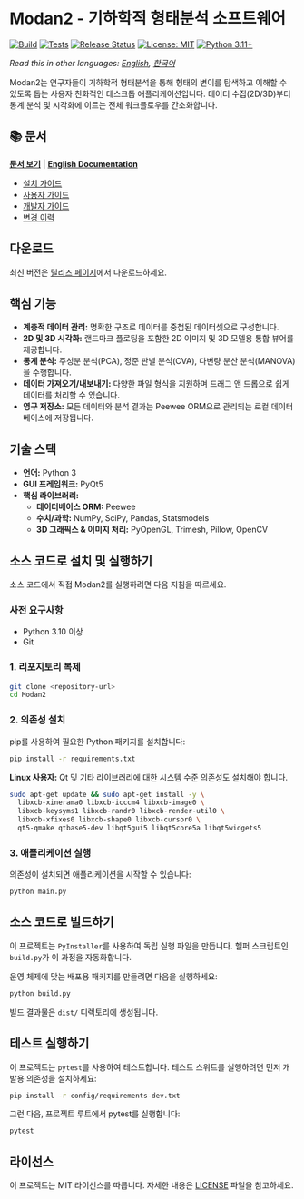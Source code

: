 
# Modan2 - 기하학적 형태분석 소프트웨어

[![Build](https://github.com/jikhanjung/Modan2/actions/workflows/build.yml/badge.svg)](https://github.com/jikhanjung/Modan2/actions/workflows/build.yml)
[![Tests](https://github.com/jikhanjung/Modan2/actions/workflows/test.yml/badge.svg)](https://github.com/jikhanjung/Modan2/actions/workflows/test.yml)
[![Release Status](https://github.com/jikhanjung/Modan2/actions/workflows/release.yml/badge.svg)](https://github.com/jikhanjung/Modan2/actions/workflows/release.yml)
[![License: MIT](https://img.shields.io/badge/License-MIT-yellow.svg)](https://opensource.org/licenses/MIT)
[![Python 3.11+](https://img.shields.io/badge/python-3.11+-blue.svg)](https://www.python.org/downloads/)

*Read this in other languages: [English](README.md), [한국어](README.ko.md)*

Modan2는 연구자들이 기하학적 형태분석을 통해 형태의 변이를 탐색하고 이해할 수 있도록 돕는 사용자 친화적인 데스크톱 애플리케이션입니다. 데이터 수집(2D/3D)부터 통계 분석 및 시각화에 이르는 전체 워크플로우를 간소화합니다.

## 📚 문서

**[문서 보기](https://jikhanjung.github.io/Modan2/ko/)** | **[English Documentation](https://jikhanjung.github.io/Modan2/en/)**

- [설치 가이드](https://jikhanjung.github.io/Modan2/ko/installation.html)
- [사용자 가이드](https://jikhanjung.github.io/Modan2/ko/user_guide.html)
- [개발자 가이드](https://jikhanjung.github.io/Modan2/ko/developer_guide.html)
- [변경 이력](https://jikhanjung.github.io/Modan2/ko/changelog.html)

## 다운로드

최신 버전은 [릴리즈 페이지](https://github.com/jikhanjung/Modan2/releases)에서 다운로드하세요.

## 핵심 기능

- **계층적 데이터 관리:** 명확한 구조로 데이터를 중첩된 데이터셋으로 구성합니다.
- **2D 및 3D 시각화:** 랜드마크 플로팅을 포함한 2D 이미지 및 3D 모델용 통합 뷰어를 제공합니다.
- **통계 분석:** 주성분 분석(PCA), 정준 판별 분석(CVA), 다변량 분산 분석(MANOVA)을 수행합니다.
- **데이터 가져오기/내보내기:** 다양한 파일 형식을 지원하며 드래그 앤 드롭으로 쉽게 데이터를 처리할 수 있습니다.
- **영구 저장소:** 모든 데이터와 분석 결과는 Peewee ORM으로 관리되는 로컬 데이터베이스에 저장됩니다.

## 기술 스택

- **언어:** Python 3
- **GUI 프레임워크:** PyQt5
- **핵심 라이브러리:**
    - **데이터베이스 ORM:** Peewee
    - **수치/과학:** NumPy, SciPy, Pandas, Statsmodels
    - **3D 그래픽스 & 이미지 처리:** PyOpenGL, Trimesh, Pillow, OpenCV

## 소스 코드로 설치 및 실행하기

소스 코드에서 직접 Modan2를 실행하려면 다음 지침을 따르세요.

### 사전 요구사항

- Python 3.10 이상
- Git

### 1. 리포지토리 복제

```bash
git clone <repository-url>
cd Modan2
```

### 2. 의존성 설치

pip를 사용하여 필요한 Python 패키지를 설치합니다:

```bash
pip install -r requirements.txt
```

**Linux 사용자:** Qt 및 기타 라이브러리에 대한 시스템 수준 의존성도 설치해야 합니다.

```bash
sudo apt-get update && sudo apt-get install -y \
  libxcb-xinerama0 libxcb-icccm4 libxcb-image0 \
  libxcb-keysyms1 libxcb-randr0 libxcb-render-util0 \
  libxcb-xfixes0 libxcb-shape0 libxcb-cursor0 \
  qt5-qmake qtbase5-dev libqt5gui5 libqt5core5a libqt5widgets5
```

### 3. 애플리케이션 실행

의존성이 설치되면 애플리케이션을 시작할 수 있습니다:

```bash
python main.py
```

## 소스 코드로 빌드하기

이 프로젝트는 `PyInstaller`를 사용하여 독립 실행 파일을 만듭니다. 헬퍼 스크립트인 `build.py`가 이 과정을 자동화합니다.

운영 체제에 맞는 배포용 패키지를 만들려면 다음을 실행하세요:

```bash
python build.py
```

빌드 결과물은 `dist/` 디렉토리에 생성됩니다.

## 테스트 실행하기

이 프로젝트는 `pytest`를 사용하여 테스트합니다. 테스트 스위트를 실행하려면 먼저 개발용 의존성을 설치하세요:

```bash
pip install -r config/requirements-dev.txt
```

그런 다음, 프로젝트 루트에서 pytest를 실행합니다:

```bash
pytest
```

## 라이선스

이 프로젝트는 MIT 라이선스를 따릅니다. 자세한 내용은 [LICENSE](LICENSE) 파일을 참고하세요.

